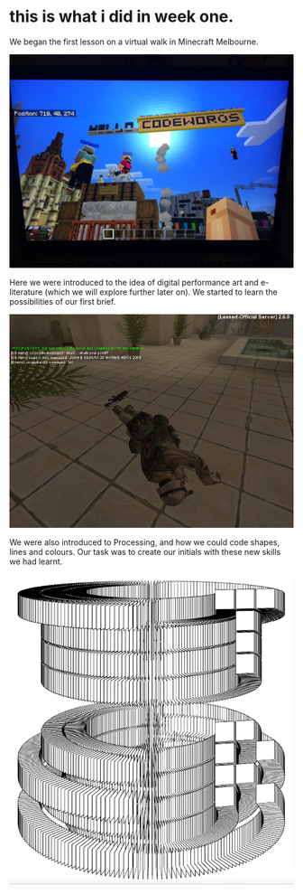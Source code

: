 # this is what i did in week one.

We began the first lesson on a virtual walk in Minecraft Melbourne. 

![](IMG_2927.JPG) 

Here we were introduced to the idea of digital performance art and e-literature (which we will explore further later on). We started to learn the possibilities of our first brief. 

![](3_dead-whats-your-point.jpg) 


We were also introduced to Processing, and how we could code shapes, lines and colours. 
Our task was to create our initials with these new skills we had learnt. 

![](t_r_screenshot.png)
